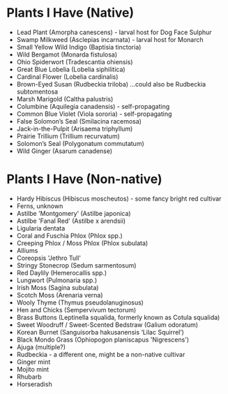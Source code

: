 # Plants I Have (Native)
- Lead Plant (Amorpha canescens) - larval host for Dog Face Sulphur
- Swamp Milkweed (Asclepias incarnata) - larval host for Monarch
- Small Yellow Wild Indigo (Baptisia tinctoria)
- Wild Bergamot (Monarda fistulosa)
- Ohio Spiderwort (Tradescantia ohiensis)
- Great Blue Lobelia (Lobelia siphilitica)
- Cardinal Flower (Lobelia cardinalis)
- Brown-Eyed Susan (Rudbeckia triloba) …could also be Rudbeckia subtomentosa
- Marsh Marigold (Caltha palustris)
- Columbine (Aquilegia canadensis) - self-propagating
- Common Blue Violet (Viola sororia) - self-propagating
- False Solomon’s Seal (Smilacina racemosa)
- Jack-in-the-Pulpit (Arisaema triphyllum)
- Prairie Trillium (Trillium recurvatum)
- Solomon’s Seal (Polygonatum commutatum)
- Wild Ginger (Asarum canadense)

# Plants I Have (Non-native)
- Hardy Hibiscus (Hibiscus moscheutos) - some fancy bright red cultivar
- Ferns, unknown
- Astilbe 'Montgomery' (Astilbe japonica)
- Astilbe 'Fanal Red' (Astilbe x arendsii)
- Ligularia dentata
- Coral and Fuschia Phlox (Phlox spp.)
- Creeping Phlox / Moss Phlox (Phlox subulata)
- Alliums
- Coreopsis 'Jethro Tull'
- Stringy Stonecrop (Sedum sarmentosum)
- Red Daylily (Hemerocallis spp.)
- Lungwort (Pulmonaria spp.)
- Irish Moss (Sagina subulata)
- Scotch Moss (Arenaria verna)
- Wooly Thyme (Thymus pseudolanuginosus)
- Hen and Chicks (Sempervivum tectorum)
- Brass Buttons (Leptinella squalida, formerly known as Cotula squalida)
- Sweet Woodruff / Sweet-Scented Bedstraw (Galium odoratum)
- Korean Burnet (Sanguisorba hakusanensis ‘Lilac Squirrel’)
- Black Mondo Grass (Ophiopogon planiscapus 'Nigrescens')
- Ajuga (multiple?)
- Rudbeckia - a different one, might be a non-native cultivar
- Ginger mint
- Mojito mint
- Rhubarb
- Horseradish
